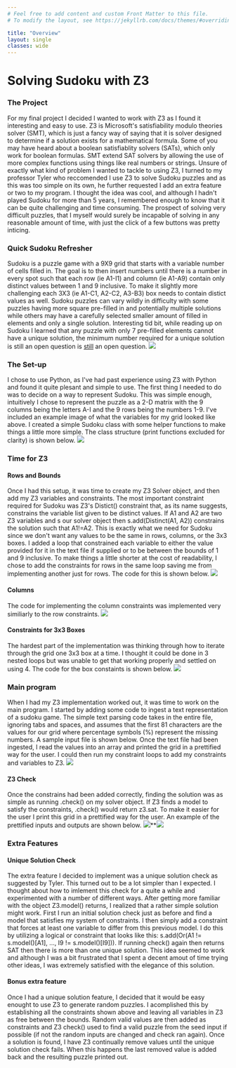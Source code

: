 ```yaml
---
# Feel free to add content and custom Front Matter to this file.
# To modify the layout, see https://jekyllrb.com/docs/themes/#overriding-theme-defaults

title: "Overview"
layout: single
classes: wide
---
```


# Solving Sudoku with Z3
### The Project
For my final project I decided I wanted to work with Z3 as I found it interesting and easy to use. Z3 is Microsoft's satisfiability modulo theories solver (SMT), which is just a fancy way of saying that it is solver designed to determine if a solution exists for a mathematical formula. Some of you may have heard about a boolean satisfiablity solvers (SATs), which only work for boolean formulas. SMT extend SAT solvers by allowing the use of more complex functions using things like real numbers or strings.
Unsure of exactly what kind of problem I wanted to tackle to using Z3, I turned to my professor Tyler who reccomended I use Z3 to solve Sudoku puzzles and as this was too simple on its own, he further requested I add an extra feature or two to my program. I thought the idea was cool, and although I hadn't played Sudoku for more than 5 years, I remembered enough to know that it can be quite challenging and time consuming. The prospect of solving very difficult puzzles, that I myself would surely be incapable of solving in any reasonable amount of time, with just the click of a few buttons was pretty inticing.
### Quick Sudoku Refresher
Sudoku is a puzzle game with a 9X9 grid that starts with a variable number of cells filled in. The goal is to then insert numbers until there is a number in every spot such that each row (ie A1-I1) and column (ie A1-A9) contain only distinct values between 1 and 9 inclusive. To make it slightly more challenging each 3X3 (ie A1-C1, A2-C2, A3-B3) box needs to contain distict values as well. Sudoku puzzles can vary wildly in difficulty with some puzzles having more square pre-filled in and potentially multiple solutions while others may have a carefully selected smaller amount of filled in elements and only a single solution. Interesting tid bit, while reading up on Sudoku I learned that any puzzle with only 7 pre-filled elements cannot have a unique solution, the minimum number required for a unique solution is still an open question is [still](https://www.technologyreview.com/2012/01/06/188520/mathematicians-solve-minimum-sudoku-problem/) an open question.
![](https://lh5.googleusercontent.com/RLdxZSB7ucu7J92I8GZglHDzSpB1MuVFMjF-9XJuPsFcUKG9kw8QcNpvl4zRgytfoBGZIozNx_EVtbmdmb_-Jsh-eb4Vyu_Ts67oGH9d9aDeylgVXu3FTLsG15-nqqsuwX1sj8l8Dlwn)
### The Set-up
I chose to use Python, as I've had past experience using Z3 with Python and found it quite plesant and simple to use. The first thing I needed to do was to decide on a way to represent Sudoku. This was simple enough, intuitively I chose to represent the puzzle as a 2-D matrix with the 9 columns being the letters A-I and the 9 rows being the numbers 1-9. I've included an example image of what the variables for my grid looked like above. I created a simple Sudoku class with some helper functions to make things a little more simple. The class structure (print functions excluded for clarity) is shown below.
![](https://lh6.googleusercontent.com/D8tNK240AGF3GrmwjllaKIAbWs6oxFO6v-VdvIjLEZpnNwtEfZhbK4x4SP4sHKHEfNYjzCJodrlA4GL1FL3P4BBEFm_U5BspEncnpksrmS61-2K7jojWUvYalctByV817K5tX_IZ6GbR)
### Time for Z3
#### Rows and Bounds
Once I had this setup, it was time to create my Z3 Solver object, and then add my Z3 variables and constraints. The most important constraint required for Sudoku was Z3's Distict() constraint that, as its name suggests, constrains the variable list given to be distinct values. If A1 and A2 are two Z3 variables and s our solver object then s.add(Distinct(A1, A2)) constrains the solution such that A1!=A2. This is exactly what we need for Sudoku since we don't want any values to be the same in rows, columns, or the 3x3 boxes. I added a loop that constrained each variable to either the value provided for it in the text file if supplied or to be between the bounds of 1 and 9 inclusive. To make things a little shorter at the cost of readability, I chose to add the constraints for rows in the same loop saving me from implementing another just for rows. The code for this is shown below.
![](https://lh4.googleusercontent.com/Ym7lmTJRXT1yIHv0IJM7oFOTJke648ENieFlBqUB48nyCGLjFaGYHUu6U5R3_HEsl12paMJlwNcIFh3FcYu0e3mCYvqrdmE2WLslIG9Ul0OHXdf5SyunCLhqQxmkNjV08iI_eE2_2j2B)
#### Columns
The code for implementing the column constraints was implemented very similiarly to the row constraints.
![](https://lh4.googleusercontent.com/bKII-KR_EWWihn_FbfhNjwQBxuu6XrS1JA2jyyC_W6i_3fgl_Xo6qt5CkJre_uNgWzyetPampZxAUacjdaktpMu7HvPe13baaIcVA1V51XblTMiFwPnWGr_oVV2dHUMAz4nCSZK0liCW)  
#### Constraints for 3x3 Boxes
The hardest part of the implementation was thinking through how to iterate through the grid one 3x3 box at a time. I thought it could be done in 3 nested loops but was unable to get that working properly and settled on using 4. The code for the box constaints is shown below.
![](https://lh3.googleusercontent.com/tFxcPrrR1q4UKCNL-jNUxWw05TKCd68bp6TLiWJ4o8vpY43AEpOld-XSovy4UCQf_BermKMnVaBlvL096YmlukY-Gt8MZO2W8J9w4ZVcNHjqLzf0EHyQ4s_g70UiBalyn0fzfBTDFxwA)
### Main program
When I had my Z3 implementation worked out, it was time to work on the main program. I started by adding some code to ingest a text representation of a sudoku game. The simple text parsing code takes in the entire file, ignoring tabs and spaces, and assumes that the first 81 characters are the values for our grid where percentage symbols (%) represent the missing numbers. A sample input file is shown below. Once the text file had been ingested, I read the values into an array and printed the grid in a prettified way for the user. I could then run my constraint loops to add my constraints and variables to Z3.
![](https://lh6.googleusercontent.com/lwFRzRQMFqewaOUbP1XAhhdx3BylLdErwc5eRolzajHNEMUpJerFnErdZESLpyPsvOhBw5NtNF1qAbXSBghfLjbtSj0xcKHmh1H_3kZeJ9yhWIoD8eOgX-PTEUdkGNKd65QvLGAlfNVG)
#### Z3 Check
Once the constrains had been added correctly, finding the solution was as simple as running .check() on my solver object. If Z3 finds a model to satisfy the constraints, .check() would return z3.sat. To make it easier for the user I print this grid in a prettified way for the user. An example of the prettified inputs and outputs are shown below. 
![](https://lh3.googleusercontent.com/A905p2O_I23mEOGo1JSe1Ilb5nTTxdTXtbLIRUE8HSHTfWntiLFwOZQEQYel7ENXT1IXEftDSjhtnu790MpzoslpGujUmS5Ux9D2sOQz0Q4LlSCRA2EAxRi6xxF7nQaSBHM5YOOpJhbT)**![](https://lh5.googleusercontent.com/6jWXDnaC6WL_wIff80xJjHAxHLKw-kXohf89XUu3DTa7ESN0WDgWaSy0pejRk06GM6hf0RaMjj8ny_m6QaWB1pXuYSoQw1f64sy5BykOxl6xHTY8vIXOTyXqKmltERd8uDT3IyIwK8Gi)
### Extra Features
#### Unique Solution Check
The extra feature I decided to implement was a unique solution check as suggested by Tyler. This turned out to be a lot simpler than I expected. I thought about how to imlement this check for a quite a while and experimented with a number of different ways. After getting more familiar with the object Z3.model() returns, I realized that a rather simple solution might work. First I run an initial solution check just as before and find a model that satisfies my system of constraints. I then simply add a constraint that forces at least one variable to differ from this previous model. I do this by utilizing a logical or constraint that looks like this: s.add(Or(A1 != s.model()[A1], …, I9 != s.model()[I9])). If running check() again then returns SAT then there is more than one unique solution. This idea seemed to work and although I was a bit frustrated that I spent a decent amout of time trying other ideas, I was extremely satisfied with the elegance of this solution.
#### Bonus extra feature
Once I had a unique solution feature, I decided that it would be easy enought to use Z3 to generate random puzzles. I acomplished this by establishing all the constraints shown above and leaving all variables in Z3 as free between the bounds. Random valid values are then added as constraints and Z3 check() used to find a valid puzzle from the seed input if possible (if not the random inputs are changed and check ran again). Once a solution is found, I have Z3 continually remove values until the unique solution check fails. When this happens the last removed value is added back and the resulting puzzle printed out. 
